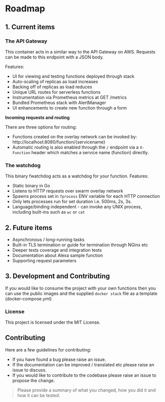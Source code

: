 # Roadmap

## 1. Current items

### The API Gateway

This container acts in a similar way to the API Gateway on AWS. Requests can be made to this endpoint with a JSON body.

Features:

* UI for viewing and testing functions deployed through stack
* Auto-scaling of replicas as load increases
* Backing off of replicas as load reduces
* Unique URL routes for serverless functions
* Instrumentation via Prometheus metrics at GET /metrics
* Bundled Prometheus stack with AlertManager
* UI enhancements to create new function through a form


**Incoming requests and routing**

There are three options for routing:

* Functions created on the overlay network can be invoked by: http://localhost:8080/function/{servicename}
* Automatic routing is also enabled through the `/` endpoint via a `X-Function` header which matches a service name (function) directly.

### The watchdog

This binary fwatchdog acts as a watchdog for your function. Features:

* Static binary in Go
* Listens to HTTP requests over swarm overlay network
* Spawns process set in `fprocess` ENV variable for each HTTP connection
* Only lets processes run for set duration i.e. 500ms, 2s, 3s.
* Language/binding independent - can invoke any UNIX process, including built-ins such as `wc` or `cat`

## 2. Future items

* Asynchronous / long-running tasks
* Built-in TLS termination or guide for termination through NGinx etc
* Deeper tests coverage and integration tests
* Documentation about Alexa sample function
* Supporting request parameters

## 3. Development and Contributing

If you would like to consume the project with your own functions then you can use the public images and the supplied `docker stack` file as a template (docker-compose.yml)

### License

This project is licensed under the MIT License.

## Contributing

Here are a few guidelines for contributing:

* If you have found a bug please raise an issue.
* If the documentation can be improved / translated etc please raise an issue to discuss.
* If you would like to contribute to the codebase please raise an issue to propose the change.

> Please provide a summary of what you changed, how you did it and how it can be tested.
